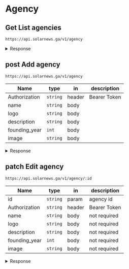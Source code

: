 # **Agency**

## <span class="get method">Get</span> **List agencies**

`https://api.solarnews.ga/v1/agency`

<details>
  <summary>Response</summary>

<span class="get round"></span> **200: OK**

```json
{
	"result": [
		{
			"_id": "610acd67d0196ee0a17a841a",
			"name": "NASA",
			"description": "an independent agency of the U.S. federal government",
			"logo": "https://www.com/",
			"founding_year": 1958,
			"image": "https://www.com/"
		}
	]
}
```

</details>

## <span class="post method">post</span> **Add agency**

`https://api.solarnews.ga/v1/agency`

| Name          | type     | in     | description  |
| ------------- | -------- | ------ | ------------ |
| Authorization | `string` | header | Bearer Token |
| name          | `string` | body   |              |
| logo          | `string` | body   |              |
| description   | `string` | body   |              |
| founding_year | `int`    | body   |              |
| image         | `string` | body   |              |

<details>
  <summary>Response</summary>

<span class="get round"></span> **201: Created**

```json
{
	"inserted_id": "610acd67d0196ee0a17a841a"
}
```

<span class="delete round"></span> **400: Bad Request**

```json
{
	"message": "\"name\" is required"
}
```

<span class="delete round"></span> **401: Unauthorized**

```json
Unauthorized
```

</details>

## <span class="patch method">patch</span> **Edit agency**

`https://api.solarnews.ga/v1/agency/:id`

| Name          | type     | in     | description  |
| ------------- | -------- | ------ | ------------ |
| id            | `string` | param  | agency id    |
| Authorization | `string` | header | Bearer Token |
| name          | `string` | body   | not required |
| logo          | `string` | body   | not required |
| description   | `string` | body   | not required |
| founding_year | `int`    | body   | not required |
| image         | `string` | body   | not required |

<details>
  <summary>Response</summary>

<span class="get round"></span> **200: OK**

```json
{
	"edited_id": "610acd67d0196ee0a17a841a"
}
```

<span class="delete round"></span> **400: Bad Request**

```json
{
	"message": "\"title\" is not allowed"
}
```

<span class="delete round"></span> **404: Not Found**

```json
{
	"message": "agency not found"
}
```

<span class="delete round"></span> **401: Unauthorized**

```json
Unauthorized
```

</details>
